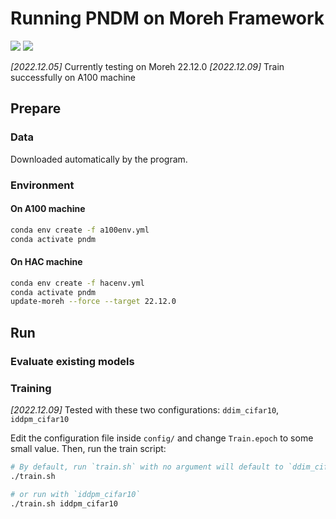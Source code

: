 # Running PNDM on Moreh Framework
![](https://badgen.net/badge/Moreh-HAC/failed/red) ![](https://badgen.net/badge/NVIDIA-A100/passed/green)

*[2022.12.05]* Currently testing on Moreh 22.12.0
*[2022.12.09]* Train successfully on A100 machine

## Prepare

### Data
Downloaded automatically by the program.

### Environment

#### On A100 machine
```bash
conda env create -f a100env.yml
conda activate pndm
```

#### On HAC machine
```bash
conda env create -f hacenv.yml
conda activate pndm
update-moreh --force --target 22.12.0
```

## Run

### Evaluate existing models

### Training

*[2022.12.09]* Tested with these two configurations: `ddim_cifar10`, `iddpm_cifar10`

Edit the configuration file inside `config/` and change `Train.epoch` to some small value.
Then, run the train script:

```bash
# By default, run `train.sh` with no argument will default to `ddim_cifar10`
./train.sh

# or run with `iddpm_cifar10`
./train.sh iddpm_cifar10
```
